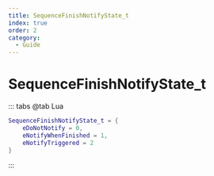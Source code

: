 ```yaml
---
title: SequenceFinishNotifyState_t
index: true
order: 2
category:
  - Guide
---
```


# SequenceFinishNotifyState_t
::: tabs
@tab Lua
```lua
SequenceFinishNotifyState_t = {
    eDoNotNotify = 0,
    eNotifyWhenFinished = 1,
    eNotifyTriggered = 2
}
```
:::